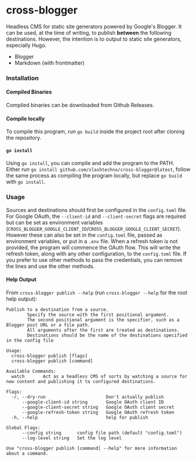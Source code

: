 # cross-blogger  
Headless CMS for static site generators powered by Google's Blogger.
It can be used, at the time of writing, to publish **between** the following destinations. However, the intention is to output to static site generators, especially Hugo.  
- Blogger  
- Markdown (with frontmatter)  

### Installation  
#### Compiled Binaries  
Compiled binaries can be downloaded from Github Releases.  
#### Compile locally  
To compile this program, run `go build` inside the project root after cloning the repository.  
#### `go install`  
Using `go install`, you can compile and add the program to the PATH.  
Either run `go install github.com/slashtechno/cross-blogger@latest`, follow the same process as compiling the program locally, but replace `go build` with `go install`.  

### Usage  
Sources and destinations should first be configured in the `config.toml` file.  
For Google OAuth, the `--client-id` and `--client-secret` flags are required but can be set as environment variables (`CROSS_BLOGGER_GOOGLE_CLIENT_ID`/`CROSS_BLOGGER_GOOGLE_CLIENT_SECRET`). However these can also be set in the `config.toml` file, passed as environment variables, or put in a `.env` file. When a refresh token is not provided, the program will commence the OAuth flow. This will write the refresh token, along with any other configuration, to the `config.toml` file. If you prefer to use other methods to pass the credentials, you can remove the lines and use the other methods.  
#### Help Output  
From `cross-blogger publish --help` (run `cross-blogger --help` for the root help output):  
```text
Publish to a destination from a source. 
        Specify the source with the first positional argument. 
        The second positional argument is the specifier, such as a Blogger post URL or a file path.
        All arguments after the first are treated as destinations.
        Destinations should be the name of the destinations specified in the config file

Usage:
  cross-blogger publish [flags]
  cross-blogger publish [command]

Available Commands:
  watch       Act as a headless CMS of sorts by watching a source for new content and publishing it to configured destinations.

Flags:
  -r, --dry-run                       Don't actually publish
      --google-client-id string       Google OAuth client ID
      --google-client-secret string   Google OAuth client secret
      --google-refresh-token string   Google OAuth refresh token
  -h, --help                          help for publish

Global Flags:
      --config string      config file path (default "config.toml")
      --log-level string   Set the log level

Use "cross-blogger publish [command] --help" for more information about a command.
```  
